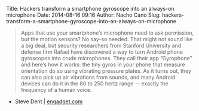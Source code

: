 Title: Hackers transform a smartphone gyroscope into an always-on microphone
Date: 2014-08-16 09:16
Author: Nacho Cano
Slug: hackers-transform-a-smartphone-gyroscope-into-an-always-on-microphone

> Apps that use your smartphone’s microphone need to ask permission, but
> the motion sensors? No say-so needed. That might not sound like a big
> deal, but security researchers from Stanford University and defense
> firm Rafael have discovered a way to turn Android phone gyroscopes
> into crude microphones. They call their app ”Gyrophone” and here’s how
> it works: the tiny gyros in your phone that measure orientation do so
> using vibrating pressure plates. As it turns out, they can also pick
> up air vibrations from sounds, and many Android devices can do it in
> the 80 to 250 hertz range -- exactly the frequency of a human voice.

- Steve Dent | [engadget.com][]

  [engadget.com]: http://www.engadget.com/2014/08/15/gyrophone-eavesdropping-hack/
    "Hackers transform a smartphone gyroscope into an always-on microphone"
